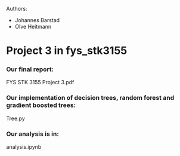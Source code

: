 Authors:
* Johannes Barstad
* Olve Heitmann

# Project 3 in fys_stk3155

### Our final report:
FYS STK 3155 Project 3.pdf

### Our implementation of decision trees, random forest and gradient boosted trees:
Tree.py

### Our analysis is in:
analysis.ipynb
